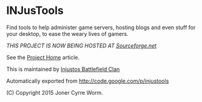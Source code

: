 # INJusTools
Find tools to help administer game servers, hosting blogs and even stuff for your desktop, to ease the weary lives of gamers.

*THIS PROJECT IS NOW BEING HOSTED AT [Sourceforge.net](http://injustools.sourceforge.net)*

See the [Project Home](ProjectHome.md) article.

This is maintained by [Injustos Battlefield Clan](http://www.injustos.net)

Automatically exported from http://code.google.com/p/injustools

(C) Copyright 2015 Joner Cyrre Worm.
